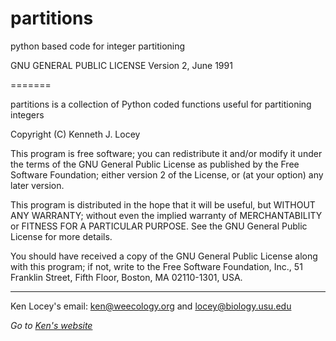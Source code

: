 partitions
==========

python based code for integer partitioning 


GNU GENERAL PUBLIC LICENSE
Version 2, June 1991

=======

partitions is a collection of Python coded functions useful for
partitioning integers

Copyright (C) Kenneth J. Locey

This program is free software; you can redistribute it and/or
modify it under the terms of the GNU General Public License
as published by the Free Software Foundation; either version 2
of the License, or (at your option) any later version.

This program is distributed in the hope that it will be useful,
but WITHOUT ANY WARRANTY; without even the implied warranty of
MERCHANTABILITY or FITNESS FOR A PARTICULAR PURPOSE.  See the
GNU General Public License for more details.

You should have received a copy of the GNU General Public License
along with this program; if not, write to the Free Software
Foundation, Inc., 51 Franklin Street, Fifth Floor, Boston, MA  02110-1301, USA.

-------------------
Ken Locey's email: ken@weecology.org and locey@biology.usu.edu

*Go to [Ken's website](http://kenlocey.weecology.org)*
